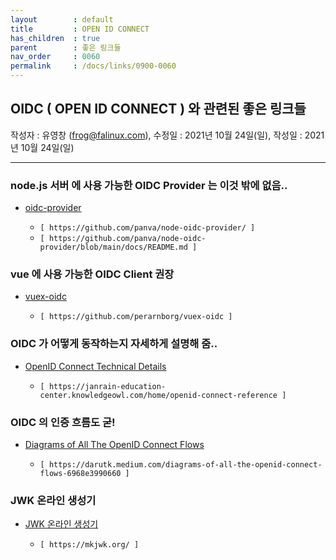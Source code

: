 ```yaml
---
layout        : default
title         : OPEN ID CONNECT
has_children  : true
parent        : 좋은 링크들
nav_order     : 0060
permalink     : /docs/links/0900-0060
---
```


## OIDC ( OPEN ID CONNECT ) 와 관련된 좋은 링크들
작성자 : 유영창 (frog@falinux.com), 수정일 : 2021년 10월 24일(일), 작성일 : 2021년 10월 24일(일)

---
### node.js 서버 에 사용 가능한 OIDC Provider 는 이것 밖에 없음..

- [oidc-provider](https://github.com/panva/node-oidc-provider/)

  *  `[ https://github.com/panva/node-oidc-provider/ ]`  
  *  `[ https://github.com/panva/node-oidc-provider/blob/main/docs/README.md ]`

### vue 에 사용 가능한 OIDC Client 권장

- [vuex-oidc](https://github.com/perarnborg/vuex-oidc)

  *  `[ https://github.com/perarnborg/vuex-oidc ]`

### OIDC 가 어떻게 동작하는지 자세하게 설명해 줌..
- [OpenID Connect Technical Details](https://janrain-education-center.knowledgeowl.com/home/openid-connect-reference)

  *  `[ https://janrain-education-center.knowledgeowl.com/home/openid-connect-reference ]`

### OIDC 의 인증 흐름도 굳!

- [Diagrams of All The OpenID Connect Flows](https://darutk.medium.com/diagrams-of-all-the-openid-connect-flows-6968e3990660)

  *  `[ https://darutk.medium.com/diagrams-of-all-the-openid-connect-flows-6968e3990660 ]`

### JWK 온라인 생성기

- [JWK 온라인 생성기](https://mkjwk.org/)

  *  `[ https://mkjwk.org/ ]`
